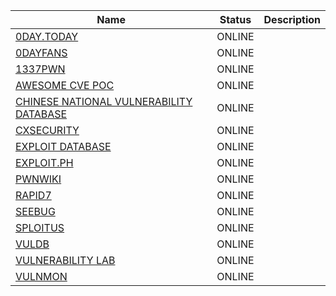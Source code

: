 |Name|Status|Description|
| ------ | ------ | ------ |
|[0DAY.TODAY](https://0day.today)| ONLINE | |
|[0DAYFANS](https://0dayfans.com)| ONLINE | |
|[1337PWN](https://www.1337pwn.com/exploits)| ONLINE | |
|[AWESOME CVE POC](https://github.com/qazbnm456/awesome-cve-poc)| ONLINE | |
|[CHINESE NATIONAL VULNERABILITY DATABASE](https://www.cnvd.org.cn)| ONLINE | |
|[CXSECURITY](https://cxsecurity.com/exploit)| ONLINE | |
|[EXPLOIT DATABASE](https://www.exploit-db.com)| ONLINE | |
|[EXPLOIT.PH](https://exploit.ph)| ONLINE | |
|[PWNWIKI](http://pwnwiki.io/#!index.md)| ONLINE | |
|[RAPID7](https://www.rapid7.com/db/?type=metasploit)| ONLINE | |
|[SEEBUG](https://www.seebug.org)| ONLINE | |
|[SPLOITUS](https://sploitus.com)| ONLINE | |
|[VULDB](https://vuldb.com)| ONLINE | |
|[VULNERABILITY LAB](https://www.vulnerability-lab.com)| ONLINE | |
|[VULNMON](https://vulmon.com)| ONLINE | |
